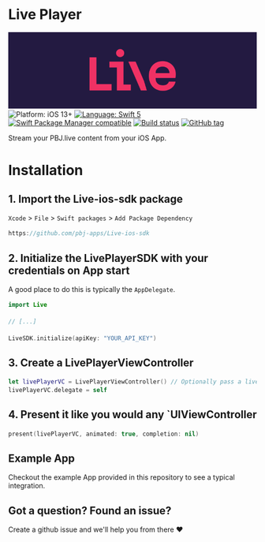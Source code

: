 # Live Player
![Live](banner.png)
![Platform: iOS 13+](https://img.shields.io/badge/platform-iOS%20-blue.svg?style=flat)
[![Language: Swift 5](https://img.shields.io/badge/language-swift%205-f48041.svg?style=flat)](https://developer.apple.com/swift)
[![Swift Package Manager compatible](https://img.shields.io/badge/SPM-compatible-4BC51D.svg?style=flat)](https://swift.org/package-manager/)
[![Build status](https://build.appcenter.ms/v0.1/apps/3c45f38a-7b97-4647-9355-e95c6383ce05/branches/main/badge)](https://appcenter.ms)
[![GitHub tag](https://img.shields.io/github/release/pbj-apps/Live-ios-sdk.svg)]()

Stream your PBJ.live content from your iOS App.

# Installation

## 1. Import the Live-ios-sdk package
`Xcode` > `File` > `Swift packages` > `Add Package Dependency`  
```swift
https://github.com/pbj-apps/Live-ios-sdk
```

## 2. Initialize the LivePlayerSDK with your credentials on App start
A good place to do this is typically the `AppDelegate`.
```swift
import Live

// [...]

LiveSDK.initialize(apiKey: "YOUR_API_KEY")
```

## 3. Create a LivePlayerViewController
```swift
let livePlayerVC = LivePlayerViewController() // Optionally pass a liveStreamId.
livePlayerVC.delegate = self
```

## 4. Present it like you would any `UIViewController
```swift
present(livePlayerVC, animated: true, completion: nil)
```


## Example App
Checkout the example App provided in this repository to see a typical integration.

## Got a question? Found an issue? 
Create a github issue and we'll help you from there ❤️
